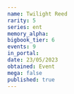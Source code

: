 ```yaml
---
name: Twilight Reed
rarity: 5
series: ent
memory_alpha:
bigbook_tier: 6
events: 9
in_portal:
date: 23/05/2023
obtained: Event
mega: false
published: true
---
```



